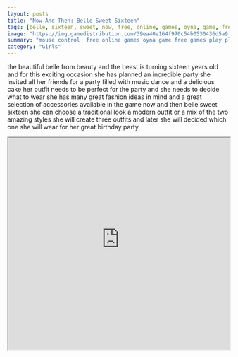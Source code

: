 ```yaml
---
layout: posts
title: "Now And Then: Belle Sweet Sixteen"
tags: [belle, sixteen, sweet, now, free, online, games, oyna, game, free, games, play, play, games]
image: "https://img.gamedistribution.com/39ea40e164f970c54b0530436d5a9f7a.jpg"
summary: "mouse control  free online games oyna game free games play play games"
category: "Girls"
---
```


the beautiful belle from beauty and the beast is turning sixteen years old and for this exciting occasion she has planned an incredible party she invited all her friends for a party filled with music dance and a delicious cake her outfit needs to be perfect for the party and she needs to decide what to wear she has many great fashion ideas in mind and a great selection of accessories available in the game now and then belle sweet sixteen she can choose a traditional look a modern outfit or a mix of the two amazing styles she will create three outfits and later she will decided which one she will wear for her great birthday party

<iframe width="100%" height="480px;" src="https://flash.gamedistribution.com?game=39ea40e164f970c54b0530436d5a9f7a"></iframe>